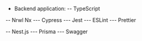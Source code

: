 - Backend application:
  -- TypeScript

-- Nrwl Nx
--- Cypress
--- Jest
--- ESLint
--- Prettier

-- Nest.js
--- Prisma
--- Swagger
